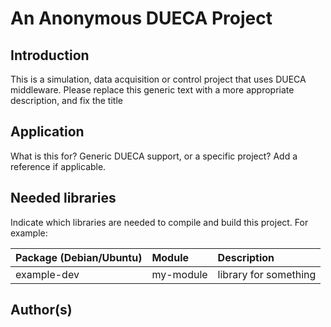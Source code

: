 # An Anonymous DUECA Project

## Introduction

This is a simulation, data acquisition or control project that uses
DUECA middleware. Please replace this generic text with a more appropriate
description, and fix the title

## Application

What is this for? Generic DUECA support, or a specific project? Add a
reference if applicable.

## Needed libraries

Indicate which libraries are needed to compile and build this project. For example:

| Package (Debian/Ubuntu) | Module     | Description              |
| :---------------------- | :--------- | :----------------------- |
| example-dev             | my-module  | library for something    |



## Author(s)




